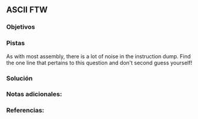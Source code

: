## ASCII FTW

### Objetivos 

### Pistas
As with most assembly, there is a lot of noise in the instruction dump. Find the one line that pertains to this question and don't second guess yourself!

### Solución 

### Notas adicionales:

### Referencias: